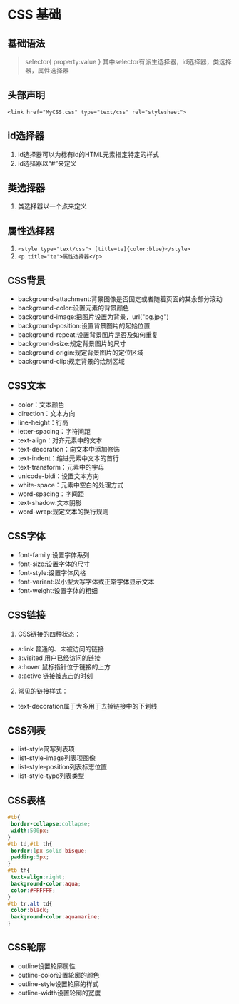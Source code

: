 # CSS 基础

## 基础语法

> selector{
> property:value
> }
其中selector有派生选择器，id选择器，类选择器，属性选择器

## 头部声明

`<link href="MyCSS.css" type="text/css" rel="stylesheet">`

## id选择器

1. id选择器可以为标有id的HTML元素指定特定的样式
2. id选择器以“#”来定义

## 类选择器

1. 类选择器以一个点来定义

## 属性选择器

1. `<style type="text/css"> [title=te]{color:blue}</style>`
2. `<p title="te">属性选择器</p>`

## CSS背景

* background-attachment:背景图像是否固定或者随着页面的其余部分滚动
* background-color:设置元素的背景颜色
* background-image:把图片设置为背景，url("bg.jpg")
* background-position:设置背景图片的起始位置
* background-repeat:设置背景图片是否及如何重复
* background-size:规定背景图片的尺寸
* background-origin:规定背景图片的定位区域
* background-clip:规定背景的绘制区域

## CSS文本

* color：文本颜色
* direction：文本方向
* line-height：行高
* letter-spacing：字符间距
* text-align：对齐元素中的文本
* text-decoration：向文本中添加修饰
* text-indent：缩进元素中文本的首行
* text-transform：元素中的字母
* unicode-bidi：设置文本方向
* white-space：元素中空白的处理方式
* word-spacing：字间距
* text-shadow:文本阴影
* word-wrap:规定文本的换行规则

## CSS字体

* font-family:设置字体系列
* font-size:设置字体的尺寸
* font-style:设置字体风格
* font-variant:以小型大写字体或正常字体显示文本
* font-weight:设置字体的粗细

## CSS链接

1. CSS链接的四种状态：
 * a:link 普通的、未被访问的链接
 * a:visited 用户已经访问的链接
 * a:hover 鼠标指针位于链接的上方
 * a:active 链接被点击的时刻
2. 常见的链接样式：
 * text-decoration属于大多用于去掉链接中的下划线

## CSS列表

* list-style简写列表项
* list-style-image列表项图像
* list-style-position列表标志位置
* list-style-type列表类型

## CSS表格

```css
#tb{
 border-collapse:collapse;
 width:500px;
}
#tb td,#tb th{
 border:1px solid bisque;
 padding:5px;
}
#tb th{
 text-align:right;
 background-color:aqua;
 color:#FFFFFF;
}
#tb tr.alt td{
 color:black;
 background-color:aquamarine;
}
```

## CSS轮廓

* outline设置轮廓属性
* outline-color设置轮廓的颜色
* outline-style设置轮廓的样式
* outline-width设置轮廓的宽度
